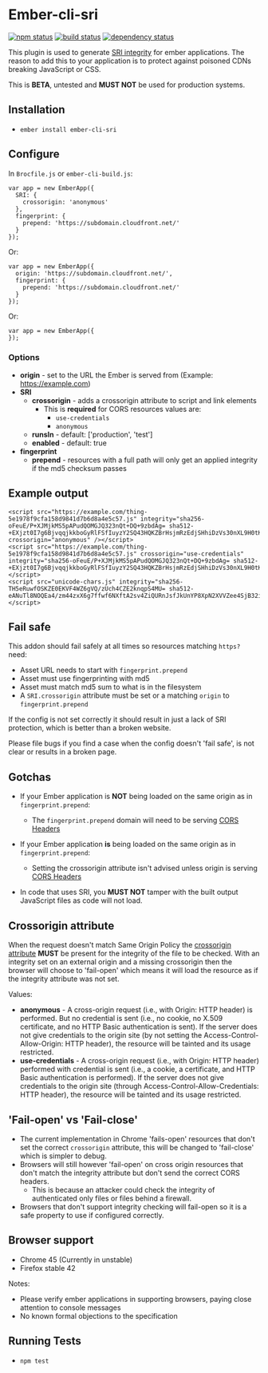 # Ember-cli-sri
[![npm status](http://img.shields.io/npm/v/ember-cli-sri.svg)](https://www.npmjs.org/package/ember-cli-sri)
[![build status](https://secure.travis-ci.org/jonathanKingston/ember-cli-sri.svg)](http://travis-ci.org/jonathanKingston/ember-cli-sri)
[![dependency status](https://david-dm.org/jonathanKingston/ember-cli-sri.svg)](https://david-dm.org/jonathanKingston/ember-cli-sri)

This plugin is used to generate [SRI integrity](http://www.w3.org/TR/SRI/) for ember applications. The reason to add this to your application is to protect against poisoned CDNs breaking JavaScript or CSS.

This is **BETA**, untested and **MUST NOT** be used for production systems.

## Installation

* `ember install ember-cli-sri`

## Configure

In `Brocfile.js` or `ember-cli-build.js`:
```
var app = new EmberApp({
  SRI: {
    crossorigin: 'anonymous'
  },
  fingerprint: {
    prepend: 'https://subdomain.cloudfront.net/'
  }
});
```

Or:
```
var app = new EmberApp({
  origin: 'https://subdomain.cloudfront.net/',
  fingerprint: {
    prepend: 'https://subdomain.cloudfront.net/'
  }
});
```

Or:
```
var app = new EmberApp({
});
```

### Options

- **origin** - set to the URL the Ember is served from (Example: https://example.com)
- **SRI**
  - **crossorigin** - adds a crossorigin attribute to script and link elements
      - This is **required** for CORS resources values are:
          - `use-credentials`
          - `anonymous`
  - **runsIn** - default: ['production', 'test']
  - **enabled** - default: true
- **fingerprint**
  - **prepend** - resources with a full path will only get an applied integrity if the md5 checksum passes

## Example output

```
<script src="https://example.com/thing-5e1978f9cfa158d9841d7b6d8a4e5c57.js" integrity="sha256-oFeuE/P+XJMjkMS5pAPudQOMGJQ323nQt+DQ+9zbdAg= sha512-+EXjzt0I7g6BjvqqjkkboGyRlFSfIuyzY2SQ43HQKZBrHsjmRzEdjSHhiDzVs30nXL9H0tKw6WbMPc6RfzUumQ==" crossorigin="anonymous" /></script>
<script src="https://example.com/thing-5e1978f9cfa158d9841d7b6d8a4e5c57.js" crossorigin="use-credentials"  integrity="sha256-oFeuE/P+XJMjkMS5pAPudQOMGJQ323nQt+DQ+9zbdAg= sha512-+EXjzt0I7g6BjvqqjkkboGyRlFSfIuyzY2SQ43HQKZBrHsjmRzEdjSHhiDzVs30nXL9H0tKw6WbMPc6RfzUumQ=="/></script>
<script src="unicode-chars.js" integrity="sha256-TH5eRuwfOSKZE0EKVF4WZ6gVQ/zUch4CZE2knqpS4MU= sha512-eANuTl8NOQEa4/zm44zxX6g7ffwf6NXftA2sv4ZiQURnJsfJkUnYP8XpN2XVVZee4SjB32i28WM6trs9HVgQmA=="/></script>
```

## Fail safe

This addon should fail safely at all times so resources matching `https?` need:

- Asset URL needs to start with `fingerprint.prepend`
- Asset must use fingerprinting with md5
- Asset must match md5 sum to what is in the filesystem
- A `SRI.crossorigin` attribute must be set or a matching `origin` to `fingerprint.prepend`

If the config is not set correctly it should result in just a lack of SRI protection, which is better than a broken website.

Please file bugs if you find a case when the config doesn't 'fail safe', is not clear or results in a broken page.

## Gotchas

- If your Ember application is **NOT** being loaded on the same origin as in `fingerprint.prepend`:
  - The `fingerprint.prepend` domain will need to be serving [CORS Headers](http://www.w3.org/TR/cors/)

- If your Ember application **is** being loaded on the same origin as in `fingerprint.prepend`:
  - Setting the crossorigin attribute isn't advised unless origin is serving [CORS Headers](http://www.w3.org/TR/cors/)

- In code that uses SRI, you **MUST NOT** tamper with the built output JavaScript files as code will not load.

## Crossorigin attribute

When the request doesn't match Same Origin Policy the [crossorigin attribute](https://html.spec.whatwg.org/multipage/infrastructure.html#cors-settings-attribute) **MUST** be present for the integrity of the file to be checked.
With an integrity set on an external origin and a missing crossorigin then the browser will choose to 'fail-open' which means it will load the resource as if the integrity attribute was not set.

Values:

- **anonymous** - A cross-origin request (i.e., with Origin: HTTP header) is performed. But no credential is sent (i.e., no cookie, no X.509 certificate, and no HTTP Basic authentication is sent). If the server does not give credentials to the origin site (by not setting the Access-Control-Allow-Origin: HTTP header), the resource will be tainted and its usage restricted.
- **use-credentials** - A cross-origin request (i.e., with Origin: HTTP header) performed with credential is sent (i.e., a cookie, a certificate, and HTTP Basic authentication is performed). If the server does not give credentials to the origin site (through Access-Control-Allow-Credentials: HTTP header), the resource will be tainted and its usage restricted.

## 'Fail-open' vs 'Fail-close'

- The current implementation in Chrome 'fails-open' resources that don't set the correct `crossorigin` attribute, this will be changed to 'fail-close' which is simpler to debug.
- Browsers will still however 'fail-open' on cross origin resources that don't match the integrity attribute but don't send the correct CORS headers.
  - This is because an attacker could check the integrity of authenticated only files or files behind a firewall.
- Browsers that don't support integrity checking will fail-open so it is a safe property to use if configured correctly.

## Browser support

- Chrome 45 (Currently in unstable)
- Firefox stable 42

Notes:
- Please verify ember applications in supporting browsers, paying close attention to console messages
- No known formal objections to the specification

## Running Tests

* `npm test`


